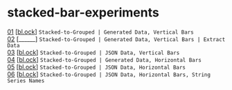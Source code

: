 # stacked-bar-experiments  

[01](01) [[bl.ock](https://bl.ocks.org/micahstubbs/4fdc7025a6edc6f35f0423c18e78aa05)] `Stacked-to-Grouped | Generated Data, Vertical Bars`  
[02](02) [______] `Stacked-to-Grouped | Generated Data, Vertical Bars | Extract Data`  
[03](03) [[bl.ock](https://bl.ocks.org/micahstubbs/c71d79c0ee2a1f73827c32f3a2972181)] `Stacked-to-Grouped | JSON Data, Vertical Bars`  
[04](04) [[bl.ock](https://bl.ocks.org/micahstubbs/179bacf6b1643be54626783b14dfcd58)] `Stacked-to-Grouped | Generated Data, Horizontal Bars`  
[05](05) [[bl.ock](https://bl.ocks.org/micahstubbs/501e578009b75738910e47b86b493168)] `Stacked-to-Grouped | JSON Data, Horizontal Bars`  
[06](06) [[bl.ock](https://bl.ocks.org/micahstubbs/02f882c439e931c50e26be8dc403a775)] `Stacked-to-Grouped | JSON Data, Horizontal Bars, String Series Names`  
